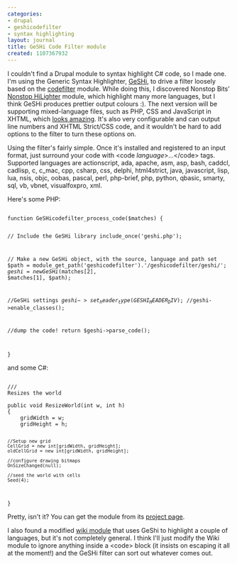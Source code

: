 ```yaml
---
categories:
- drupal
- geshicodefilter
- syntax highlighting
layout: journal
title: GeSHi Code Filter module
created: 1107367932
---
```

<p>I couldn't find a Drupal module to syntax highlight C# code, so I made one. I'm using the Generic Syntax Highlighter, <a href="http://qbnz.com/highlighter/">GeSHi</a>, to drive a filter loosely based on the <a href="http://drupal.org/project/codefilter">codefilter</a> module. While doing this, I discovered Nonstop Bits' <a href="http://www.nonstopbits.org/node/151">Nonstop HiLighter</a> module, which highlight many more languages, but I think GeSHi produces prettier output colours :). The next version will be supporting mixed-language files, such as PHP, CSS and JavaScript in XHTML, which <a href="http://qbnz.com/highlighter/tests/demo-new-parser-index-full.html">looks amazing</a>. It's also very configurable and can output line numbers and XHTML Strict/CSS code, and it wouldn't be hard to add options to the filter to turn these options on.</p> 
 
<p>Using the filter's fairly simple. Once it's installed and registered to an input format, just surround your code with &lt;code <em>language</em>&gt;...&lt;/code&gt; tags. Supported languages are actionscript, ada, apache, asm, asp, bash, caddcl, cadlisp, c, c_mac, cpp, csharp, css, delphi, html4strict, java, javascript, lisp, lua, nsis, objc, oobas, pascal, perl, php-brief, php, python, qbasic, smarty, sql, vb, vbnet, visualfoxpro, xml.</p>

<p>Here's some PHP:</p> 
<code type="php">
function GeSHicodefilter_process_code($matches) {
  
  // Include the GeSHi library
  include_once('geshi.php');

  // Make a new GeSHi object, with the source, language and path set
  $path = module_get_path('geshicodefilter').'/geshicodefilter/geshi/';
  $geshi = new GeSHi($matches[2], $matches[1], $path);

  //GeSHi settings
  $geshi->set_header_type(GESHI_HEADER_DIV);
  //$geshi->enable_classes();
  
  //dump the code!
  return $geshi->parse_code();
  
}
</code>
<p>and some C#:</p>
<code type="csharp">
///<summary>Resizes the world</summary>
public void ResizeWorld(int w, int h)
{
	gridWidth = w;
	gridHeight = h;
	
	//Setup new grid
	CellGrid = new int[gridWidth, gridHeight];
	oldCellGrid = new int[gridWidth, gridHeight];
	
	//configure drawing bitmaps
	OnSizeChanged(null);
	
	//seed the world with cells
	Seed(4);
}
</code>
<p>
Pretty, isn't it? You can get the module from its <a href="/project/GeSHicodefilter">project page</a>.
</p> 

<p>I also found a modified <a href="http://www.petersblog.org/node/484">wiki module</a> that uses GeShi to highlight a couple of languages, but it's not completely general. I think I'll just modify the Wiki module to ignore anything inside a &lt;code&gt; block (it insists on escaping it all at the moment!) and the GeSHi filter can sort out whatever comes out.</p>
